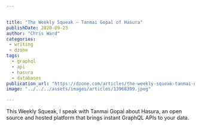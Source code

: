 ```yaml
---


title: "The Weekly Squeak — Tanmai Gopal of Hasura"
publishDate: 2020-09-23
author: "Chris Ward"
categories:
 - writing
 - dzone
tags:
  - graphql
  - api
  - hasura
  - databases
publication_url: "https://dzone.com/articles/the-weekly-squeak-tanmai-gopal-of-hasura"
image: "../../../assets/images/articles/13968399.jpeg"

---
```

This Weekly Squeak, I speak with Tanmai Gopal about Hasura, an open source and hosted platform that brings instant GraphQL APIs to your data.

